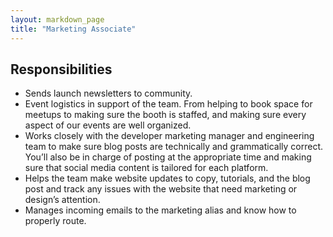 ```yaml
---
layout: markdown_page
title: "Marketing Associate"
---
```



## Responsibilities

* Sends launch newsletters to community.  
* Event logistics in support of the team. From helping to book space for meetups to making sure the booth is staffed, and making sure every aspect of our events are well organized.
* Works closely with the developer marketing manager and engineering team to make sure blog posts are technically and grammatically correct. You’ll also be in charge of posting at the appropriate time and making sure that social media content is tailored for each platform.
* Helps the team make website updates to copy, tutorials, and the blog post and track any issues with the website that need marketing or design’s attention.
* Manages incoming emails to the marketing alias and know how to properly route.
